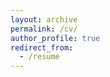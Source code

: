 ```yaml
---
layout: archive
permalink: /cv/
author_profile: true
redirect_from:
  - /resume
---
```


<object data="letian-yin.github.io/files/CV_202404.pdf" width="1000" height="1000" type='application/pdf'/>
